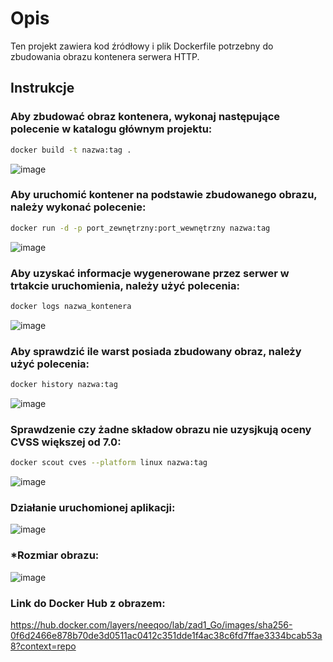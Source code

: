# Opis

Ten projekt zawiera kod źródłowy i plik Dockerfile potrzebny do zbudowania obrazu kontenera serwera HTTP.

## Instrukcje

### Aby zbudować obraz kontenera, wykonaj następujące polecenie w katalogu głównym projektu:

```bash
docker build -t nazwa:tag .
```

![image](https://github.com/N33Qu/ZAD1/assets/116431498/0a675f1a-79f3-4a34-9e3d-060ee0776b27)

### Aby uruchomić kontener na podstawie zbudowanego obrazu, należy wykonać polecenie:

```bash
docker run -d -p port_zewnętrzny:port_wewnętrzny nazwa:tag
```

![image](https://github.com/N33Qu/ZAD1/assets/116431498/d259941b-c1c8-4ce7-9e92-de4b9c042e5a)

### Aby uzyskać informacje wygenerowane przez serwer w trtakcie uruchomienia, należy użyć polecenia:

```bash
docker logs nazwa_kontenera
```

![image](https://github.com/N33Qu/ZAD1/assets/116431498/351035ac-3e1c-4b0e-b14c-809a7defa019)

### Aby sprawdzić ile warst posiada zbudowany obraz, należy użyć polecenia:

```bash
docker history nazwa:tag
```

![image](https://github.com/N33Qu/ZAD1/assets/116431498/85c3d5bd-b79a-444a-a4ad-2cdb06a2e53a)

### Sprawdzenie czy żadne składow obrazu nie uzysjkują oceny CVSS większej od 7.0:

```bash
docker scout cves --platform linux nazwa:tag
```

![image](https://github.com/N33Qu/ZAD1/assets/116431498/fd7eb7c7-9fff-47b4-b953-e5542e8d540f)

### Działanie uruchomionej aplikacji:

![image](https://github.com/N33Qu/ZAD1/assets/116431498/d8a3ce8c-7eb5-4a24-995a-1899e895ab89)

### *Rozmiar obrazu:

![image](https://github.com/N33Qu/ZAD1/assets/116431498/a00272fe-5ad7-4350-9f3c-d2ada26f09c4)

### Link do Docker Hub z obrazem:

https://hub.docker.com/layers/neeqoo/lab/zad1_Go/images/sha256-0f6d2466e878b70de3d0511ac0412c351dde1f4ac38c6fd7ffae3334bcab53a8?context=repo

